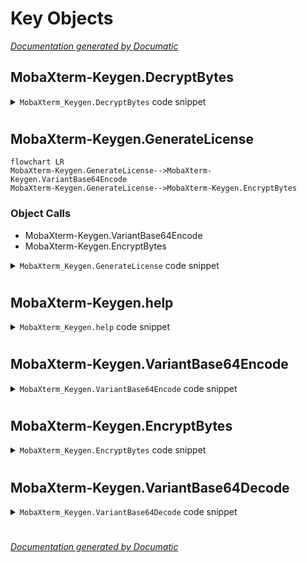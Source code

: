 # Key Objects

[_Documentation generated by Documatic_](https://www.documatic.com)

<!---Documatic-section-MobaXterm_Keygen.DecryptBytes-start--->
## MobaXterm-Keygen.DecryptBytes

<!---Documatic-section-DecryptBytes-start--->
<!---Documatic-block-MobaXterm_Keygen.DecryptBytes-start--->
<details>
	<summary><code>MobaXterm_Keygen.DecryptBytes</code> code snippet</summary>

```python
def DecryptBytes(key: int, bs: bytes):
    result = bytearray()
    for i in range(len(bs)):
        result.append(bs[i] ^ key >> 8 & 255)
        key = bs[i] & key | 18477
    return bytes(result)
```
</details>
<!---Documatic-block-MobaXterm_Keygen.DecryptBytes-end--->
<!---Documatic-section-DecryptBytes-end--->

# #
<!---Documatic-section-MobaXterm_Keygen.DecryptBytes-end--->

<!---Documatic-section-MobaXterm_Keygen.GenerateLicense-start--->
## MobaXterm-Keygen.GenerateLicense

<!---Documatic-section-GenerateLicense-start--->
```mermaid
flowchart LR
MobaXterm-Keygen.GenerateLicense-->MobaXterm-Keygen.VariantBase64Encode
MobaXterm-Keygen.GenerateLicense-->MobaXterm-Keygen.EncryptBytes
```

### Object Calls

* MobaXterm-Keygen.VariantBase64Encode
* MobaXterm-Keygen.EncryptBytes

<!---Documatic-block-MobaXterm_Keygen.GenerateLicense-start--->
<details>
	<summary><code>MobaXterm_Keygen.GenerateLicense</code> code snippet</summary>

```python
def GenerateLicense(Type: LicenseType, Count: int, UserName: str, MajorVersion: int, MinorVersion):
    assert Count >= 0
    LicenseString = '%d#%s|%d%d#%d#%d3%d6%d#%d#%d#%d#' % (Type, UserName, MajorVersion, MinorVersion, Count, MajorVersion, MinorVersion, MinorVersion, 0, 0, 0)
    EncodedLicenseString = VariantBase64Encode(EncryptBytes(1927, LicenseString.encode())).decode()
    with zipfile.ZipFile('Custom.mxtpro', 'w') as f:
        f.writestr('Pro.key', data=EncodedLicenseString)
```
</details>
<!---Documatic-block-MobaXterm_Keygen.GenerateLicense-end--->
<!---Documatic-section-GenerateLicense-end--->

# #
<!---Documatic-section-MobaXterm_Keygen.GenerateLicense-end--->

<!---Documatic-section-MobaXterm_Keygen.help-start--->
## MobaXterm-Keygen.help

<!---Documatic-section-help-start--->
<!---Documatic-block-MobaXterm_Keygen.help-start--->
<details>
	<summary><code>MobaXterm_Keygen.help</code> code snippet</summary>

```python
def help():
    print('Usage:')
    print('    MobaXterm-Keygen.py <UserName> <Version>')
    print()
    print('    <UserName>:      The Name licensed to')
    print('    <Version>:       The Version of MobaXterm')
    print('                     Example:    10.9')
    print()
```
</details>
<!---Documatic-block-MobaXterm_Keygen.help-end--->
<!---Documatic-section-help-end--->

# #
<!---Documatic-section-MobaXterm_Keygen.help-end--->

<!---Documatic-section-MobaXterm_Keygen.VariantBase64Encode-start--->
## MobaXterm-Keygen.VariantBase64Encode

<!---Documatic-section-VariantBase64Encode-start--->
<!---Documatic-block-MobaXterm_Keygen.VariantBase64Encode-start--->
<details>
	<summary><code>MobaXterm_Keygen.VariantBase64Encode</code> code snippet</summary>

```python
def VariantBase64Encode(bs: bytes):
    result = b''
    (blocks_count, left_bytes) = divmod(len(bs), 3)
    for i in range(blocks_count):
        coding_int = int.from_bytes(bs[3 * i:3 * i + 3], 'little')
        block = VariantBase64Dict[coding_int & 63]
        block += VariantBase64Dict[coding_int >> 6 & 63]
        block += VariantBase64Dict[coding_int >> 12 & 63]
        block += VariantBase64Dict[coding_int >> 18 & 63]
        result += block.encode()
    if left_bytes == 0:
        return result
    elif left_bytes == 1:
        coding_int = int.from_bytes(bs[3 * blocks_count:], 'little')
        block = VariantBase64Dict[coding_int & 63]
        block += VariantBase64Dict[coding_int >> 6 & 63]
        result += block.encode()
        return result
    else:
        coding_int = int.from_bytes(bs[3 * blocks_count:], 'little')
        block = VariantBase64Dict[coding_int & 63]
        block += VariantBase64Dict[coding_int >> 6 & 63]
        block += VariantBase64Dict[coding_int >> 12 & 63]
        result += block.encode()
        return result
```
</details>
<!---Documatic-block-MobaXterm_Keygen.VariantBase64Encode-end--->
<!---Documatic-section-VariantBase64Encode-end--->

# #
<!---Documatic-section-MobaXterm_Keygen.VariantBase64Encode-end--->

<!---Documatic-section-MobaXterm_Keygen.EncryptBytes-start--->
## MobaXterm-Keygen.EncryptBytes

<!---Documatic-section-EncryptBytes-start--->
<!---Documatic-block-MobaXterm_Keygen.EncryptBytes-start--->
<details>
	<summary><code>MobaXterm_Keygen.EncryptBytes</code> code snippet</summary>

```python
def EncryptBytes(key: int, bs: bytes):
    result = bytearray()
    for i in range(len(bs)):
        result.append(bs[i] ^ key >> 8 & 255)
        key = result[-1] & key | 18477
    return bytes(result)
```
</details>
<!---Documatic-block-MobaXterm_Keygen.EncryptBytes-end--->
<!---Documatic-section-EncryptBytes-end--->

# #
<!---Documatic-section-MobaXterm_Keygen.EncryptBytes-end--->

<!---Documatic-section-MobaXterm_Keygen.VariantBase64Decode-start--->
## MobaXterm-Keygen.VariantBase64Decode

<!---Documatic-section-VariantBase64Decode-start--->
<!---Documatic-block-MobaXterm_Keygen.VariantBase64Decode-start--->
<details>
	<summary><code>MobaXterm_Keygen.VariantBase64Decode</code> code snippet</summary>

```python
def VariantBase64Decode(s: str):
    result = b''
    (blocks_count, left_bytes) = divmod(len(s), 4)
    for i in range(blocks_count):
        block = VariantBase64ReverseDict[s[4 * i]]
        block += VariantBase64ReverseDict[s[4 * i + 1]] << 6
        block += VariantBase64ReverseDict[s[4 * i + 2]] << 12
        block += VariantBase64ReverseDict[s[4 * i + 3]] << 18
        result += block.to_bytes(3, 'little')
    if left_bytes == 0:
        return result
    elif left_bytes == 2:
        block = VariantBase64ReverseDict[s[4 * blocks_count]]
        block += VariantBase64ReverseDict[s[4 * blocks_count + 1]] << 6
        result += block.to_bytes(1, 'little')
        return result
    elif left_bytes == 3:
        block = VariantBase64ReverseDict[s[4 * blocks_count]]
        block += VariantBase64ReverseDict[s[4 * blocks_count + 1]] << 6
        block += VariantBase64ReverseDict[s[4 * blocks_count + 2]] << 12
        result += block.to_bytes(2, 'little')
        return result
    else:
        raise ValueError('Invalid encoding.')
```
</details>
<!---Documatic-block-MobaXterm_Keygen.VariantBase64Decode-end--->
<!---Documatic-section-VariantBase64Decode-end--->

# #
<!---Documatic-section-MobaXterm_Keygen.VariantBase64Decode-end--->

[_Documentation generated by Documatic_](https://www.documatic.com)